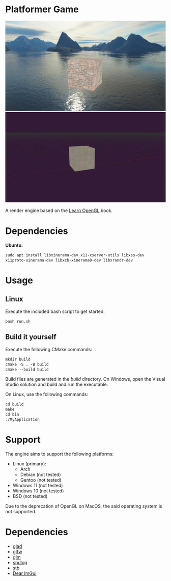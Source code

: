 # Platformer Game

![render-engine.jpeg](docs%2Fimages%2Frender-engine.jpeg)
![3d_viewport_with_grid.jpeg](docs%2Fimages%2F3d_viewport_with_grid.jpeg)

A render engine based on the [Learn OpenGL](https://learnopengl.com/) book.

# Dependencies
**Ubuntu:**
```
sudo apt install libxinerama-dev x11-xserver-utils libxss-dev x11proto-xinerama-dev libxcb-xinerama0-dev libxrandr-dev
```

# Usage
## Linux
Execute the included bash script to get started:
```
bash run.sh
```

## Build it yourself
Execute the following CMake commands:
```
mkdir build
cmake -S . -B build
cmake --build build
```

Build files are generated in the *build* directory. On Windows, open the Visual Studio solution and build and run the
executable.

On Linux, use the following commands:
```
cd build
make
cd bin
./MyApplication
```

# Support
The engine aims to support the following platforms:
- Linux (primary):
  - Arch
  - Debian (not tested)
  - Gentoo (not tested)
- Windows 11 (not tested)
- Windows 10 (not tested)
- BSD (not tested)

Due to the deprecation of OpenGL on MacOS, the said operating system is not supported.

# Dependencies
- [glad](https://github.com/Dav1dde/glad)
- [glfw](https://github.com/glfw/glfw)
- [glm](https://github.com/g-truc/glm)
- [spdlog](https://github.com/gabime/spdlog)
- [stb](https://github.com/nothings/stb)
- [Dear ImGui](https://github.com/ocornut/imgui)
